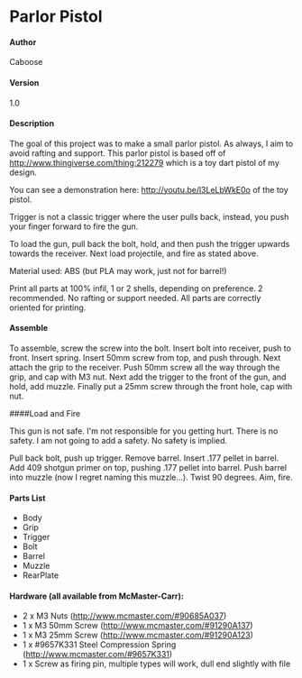 # Parlor Pistol

#### Author 
Caboose

#### Version
1.0

#### Description

The goal of this project was to make a small parlor pistol. As always, I aim to avoid rafting and support. This parlor pistol is based off of http://www.thingiverse.com/thing:212279 which is a toy dart pistol of my design. 

You can see a demonstration here: http://youtu.be/l3LeLbWkE0o of the toy pistol. 

Trigger is not a classic trigger where the user pulls back, instead, you push your finger forward to fire the gun.   

To load the gun, pull back the bolt, hold, and then push the trigger upwards towards the receiver. Next load projectile, and fire as stated above.   

Material used: ABS (but PLA may work, just not for barrel!)  

Print all parts at 100% infil, 1 or 2 shells, depending on preference. 2 recommended. No rafting or support needed. All parts are correctly oriented for printing.


#### Assemble  

To assemble, screw the screw into the bolt. Insert bolt into receiver, push to front. Insert spring. Insert 50mm screw from top, and push through. Next attach the grip to the receiver. Push 50mm screw all the way through the grip, and cap with M3 nut. Next add the trigger to the front of the gun, and hold, add muzzle. Finally put a 25mm screw through the front hole, cap with nut.


####Load and Fire 

This gun is not safe. I'm not responsible for you getting hurt. There is no safety. I am not going to add a safety. No safety is implied. 

Pull back bolt, push up trigger. Remove barrel. Insert .177 pellet in barrel. Add 409 shotgun primer on top, pushing .177 pellet into barrel. Push barrel into muzzle (now I regret naming this muzzle...). Twist 90 degrees. Aim, fire. 


#### Parts List  

* Body  
* Grip  
* Trigger 
* Bolt  
* Barrel
* Muzzle
* RearPlate

#### Hardware (all available from McMaster-Carr):  

* 2 x M3 Nuts (http://www.mcmaster.com/#90685A037)  
* 1 x M3 50mm Screw (http://www.mcmaster.com/#91290A137)  
* 1 x M3 25mm Screw (http://www.mcmaster.com/#91290A123)  
* 1 x #9657K331 Steel Compression Spring (http://www.mcmaster.com/#9657K331)  
* 1 x Screw as firing pin, multiple types will work, dull end slightly with file
